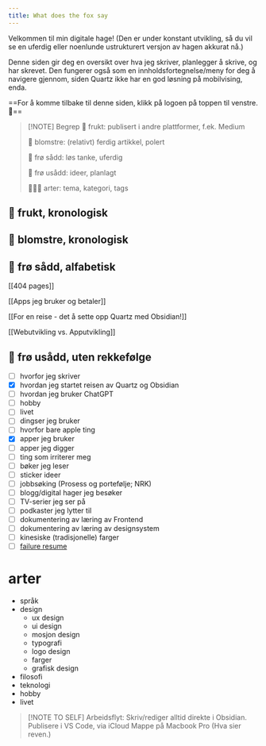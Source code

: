 ```yaml
---
title: What does the fox say
---
```

Velkommen til min digitale hage! (Den er under konstant utvikling, så du vil se en uferdig eller noenlunde ustrukturert versjon av hagen akkurat nå.)

Denne siden gir deg en oversikt over hva jeg skriver, planlegger å skrive, og har skrevet. Den fungerer også som en innholdsfortegnelse/meny for deg å navigere gjennom, siden Quartz ikke har en god løsning på mobilvising, enda. 

==For å komme tilbake til denne siden, klikk på logoen på toppen til venstre. 🦊==


> [!NOTE] Begrep
> 🍎 frukt: publisert i andre plattformer, f.ek. Medium
> 
> 🪻 blomstre: (relativt) ferdig artikkel, polert
> 
> 🌱 frø sådd: løs tanke, uferdig 
> 
> 💭 frø usådd: ideer, planlagt
> 
> 👨🏻‍🌾 arter: tema, kategori, tags
> 



## 🍎 frukt, kronologisk


## 🪻 blomstre, kronologisk


## 🌱 frø sådd, alfabetisk

[[404 pages]]

[[Apps jeg bruker og betaler]]

[[For en reise - det å sette opp Quartz med Obsidian!]]

[[Webutvikling vs. Apputvikling]]


## 💭 frø usådd, uten rekkefølge 

- [ ] hvorfor jeg skriver
- [x] hvordan jeg startet reisen av Quartz og Obsidian
- [ ] hvordan jeg bruker ChatGPT
- [ ] hobby
- [ ] livet
- [ ] dingser jeg bruker
- [ ] hvorfor bare apple ting
- [x] apper jeg bruker
- [ ] apper jeg digger
- [ ] ting som irriterer meg
- [ ] bøker jeg leser
- [ ] sticker ideer
- [ ] jobbsøking (Prosess og portefølje; NRK)
- [ ] blogg/digital hager jeg besøker
- [ ] TV-serier jeg ser på
- [ ] podkaster jeg lytter til
- [ ] dokumentering av læring av Frontend
- [ ] dokumentering av læring av designsystem
- [ ] kinesiske (tradisjonelle) farger
- [ ] [failure resume](https://github.com/jackyzha0/blog/blob/master/content/posts/a-failure-resume/index.md)
# arter

- språk
- design
	- ux design
	- ui design
	- mosjon design
	- typografi
	- logo design
	- farger
	- grafisk design
- filosofi
- teknologi
- hobby
- livet



> [!NOTE TO SELF] 
> Arbeidsflyt:
> Skriv/rediger alltid direkte i Obsidian. 
> Publisere i VS Code, via iCloud Mappe på Macbook Pro (Hva sier reven.)








